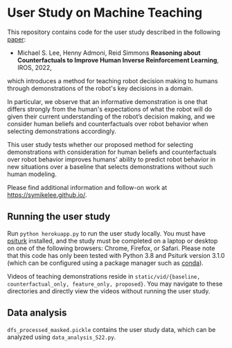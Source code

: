 # User Study on Machine Teaching

This repository contains code for the user study described in the following [paper](https://arxiv.org/pdf/2203.01855): 

- Michael S. Lee, Henny Admoni, Reid Simmons **Reasoning about Counterfactuals to Improve Human Inverse Reinforcement Learning**, IROS, 2022,

which introduces a method for teaching robot decision making to humans through demonstrations of the robot's key decisions in a domain. 

In particular, we observe that an informative demonstration is one that differs strongly from the human's expectations of what the robot will do given their current understanding of the robot’s decision making, and we consider human beliefs and counterfactuals over robot behavior when selecting demonstrations accordingly.

This user study tests whether our proposed method for selecting demonstrations with consideration for human beliefs and counterfactuals over robot behavior improves humans' ability to predict robot behavior in new situations over a baseline that selects demonstrations without such human modeling.

Please find additional information and follow-on work at https://symikelee.github.io/.

## Running the user study

Run ``python herokuapp.py`` to run the user study locally. You must have [psiturk](https://psiturk.org/) installed, and the study must be completed on a laptop or desktop on one of the following browsers: Chrome, Firefox, or Safari. Please note that this code has only been tested with Python 3.8 and Psiturk version 3.1.0 (which can be configured using a package manager such as [conda](https://docs.conda.io/en/latest/)).

Videos of teaching demonstrations reside in `static/vid/{baseline, counterfactual_only, feature_only, proposed}`. You may navigate to these directories and directly view the videos without running the user study.

## Data analysis

`dfs_processed_masked.pickle` contains the user study data, which can be analyzed using `data_analysis_S22.py`. 
